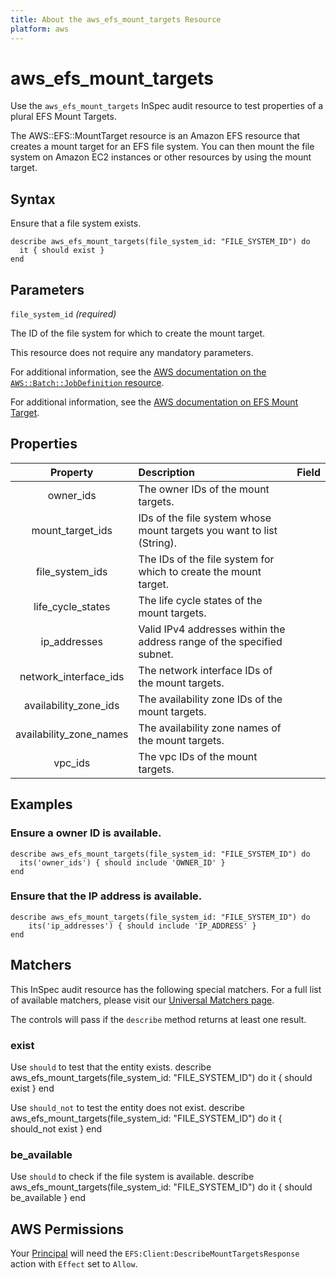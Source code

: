 ```yaml
---
title: About the aws_efs_mount_targets Resource
platform: aws
---
```


# aws\_efs\_mount\_targets

Use the `aws_efs_mount_targets` InSpec audit resource to test properties of a plural EFS Mount Targets.

The AWS::EFS::MountTarget resource is an Amazon EFS resource that creates a mount target for an EFS file system. You can then mount the file system on Amazon EC2 instances or other resources by using the mount target.

## Syntax

Ensure that a file system exists.

    describe aws_efs_mount_targets(file_system_id: "FILE_SYSTEM_ID") do
      it { should exist }
    end

## Parameters

`file_system_id` _(required)_

The ID of the file system for which to create the mount target.

This resource does not require any mandatory parameters.

For additional information, see the [AWS documentation on the `AWS::Batch::JobDefinition` resource](https://docs.aws.amazon.com/AWSCloudFormation/latest/UserGuide/aws-resource-batch-jobdefinition.html).


For additional information, see the [AWS documentation on EFS Mount Target](https://docs.aws.amazon.com/AWSCloudFormation/latest/UserGuide/aws-resource-efs-mounttarget.html).

## Properties

| Property | Description | Field |
| :---: | :--- | :---: |
| owner_ids | The owner IDs of the mount targets. |
| mount_target_ids | IDs of the file system whose mount targets you want to list (String). |
| file_system_ids | The IDs of the file system for which to create the mount target. |
| life_cycle_states | The life cycle states of the mount targets. |
| ip_addresses | Valid IPv4 addresses within the address range of the specified subnet. |
| network_interface_ids | The network interface IDs of the mount targets. |
| availability_zone_ids | The availability zone IDs of the mount targets. |
| availability_zone_names | The availability zone names of the mount targets. |
| vpc_ids | The vpc IDs of the mount targets. |

## Examples

### Ensure a owner ID is available.

    describe aws_efs_mount_targets(file_system_id: "FILE_SYSTEM_ID") do
      its('owner_ids') { should include 'OWNER_ID' }
    end

### Ensure that the IP address is available.

    describe aws_efs_mount_targets(file_system_id: "FILE_SYSTEM_ID") do
        its('ip_addresses') { should include 'IP_ADDRESS' }
    end

## Matchers

This InSpec audit resource has the following special matchers. For a full list of available matchers, please visit our [Universal Matchers page](https://www.inspec.io/docs/reference/matchers/).

The controls will pass if the `describe` method returns at least one result.

### exist

Use `should` to test that the entity exists.
    describe aws_efs_mount_targets(file_system_id: "FILE_SYSTEM_ID") do
      it { should exist }
    end

Use `should_not` to test the entity does not exist.
    describe aws_efs_mount_targets(file_system_id: "FILE_SYSTEM_ID") do
      it { should_not exist }
    end

### be_available

Use `should` to check if the file system is available.
    describe aws_efs_mount_targets(file_system_id: "FILE_SYSTEM_ID") do
      it { should be_available }
    end

## AWS Permissions

Your [Principal](https://docs.aws.amazon.com/IAM/latest/UserGuide/intro-structure.html#intro-structure-principal) will need the `EFS:Client:DescribeMountTargetsResponse` action with `Effect` set to `Allow`.
